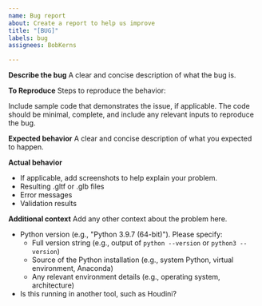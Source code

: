 ```yaml
---
name: Bug report
about: Create a report to help us improve
title: "[BUG]"
labels: bug
assignees: BobKerns

---
```


**Describe the bug**
A clear and concise description of what the bug is.

**To Reproduce**
Steps to reproduce the behavior:

Include sample code that demonstrates the issue, if applicable. The code should be minimal, complete, and include any relevant inputs to reproduce the bug.

**Expected behavior**
A clear and concise description of what you expected to happen.

**Actual behavior**

- If applicable, add screenshots to help explain your problem.
- Resulting .gltf or .glb files
- Error messages
- Validation results

**Additional context**
Add any other context about the problem here.

- Python version (e.g., "Python 3.9.7 (64-bit)"). Please specify:
  - Full version string (e.g., output of `python --version` or `python3 --version`)
  - Source of the Python installation (e.g., system Python, virtual environment, Anaconda)
  - Any relevant environment details (e.g., operating system, architecture)
- Is this running in another tool, such as Houdini?
